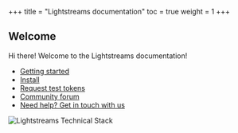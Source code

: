 +++
title = "Lightstreams documentation"
toc = true
weight = 1
+++

##  Welcome

Hi there! Welcome to the Lightstreams documentation!

- [Getting started](/getting-started/)
- [Install](/install/)
- [Request test tokens](https://discuss.lightstreams.network/t/request-test-tokens/64)
- [Community forum](https://discuss.lightstreams.network/)
- [Need help? Get in touch with us](https://discuss.lightstreams.network/c/dev)

![Lightstreams Technical Stack](/img/lightstreams-technical-stack.png)